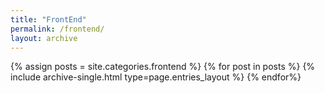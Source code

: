 ```yaml
---
title: "FrontEnd"
permalink: /frontend/
layout: archive
---
```


{% assign posts = site.categories.frontend %}
{% for post in posts %}
	{% include archive-single.html type=page.entries_layout %}
{% endfor%}